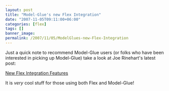 ```yaml
---
layout: post
title: "Model-Glue's new Flex Integration"
date: "2007-11-05T09:11:00+06:00"
categories: [flex]
tags: []
banner_image: 
permalink: /2007/11/05/ModelGlues-new-Flex-Integration
---
```


Just a quick note to recommend Model-Glue users (or folks who have been interested in picking up Model-Glue) take a look at Joe Rinehart's latest post:

<a href="http://www.model-glue.com/blog/index.cfm?mode=entry&entry=0FBD76D2-3048-55C9-43D34471520B4215">New Flex Integration Features</a>

It is <i>very</i> cool stuff for those using both Flex and Model-Glue!